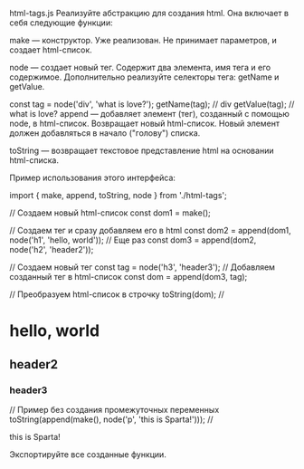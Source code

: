 html-tags.js
Реализуйте абстракцию для создания html. Она включает в себя следующие функции:

make — конструктор. Уже реализован. Не принимает параметров, и создает html-список.

node — создает новый тег. Содержит два элемента, имя тега и его содержимое. Дополнительно реализуйте селекторы тега: getName и getValue.

const tag = node('div', 'what is love?');
getName(tag); // div
getValue(tag); // what is love?
append — добавляет элемент (тег), созданный с помощью node, в html-список. Возвращает новый html-список. Новый элемент должен добавляться в начало ("голову") списка.

toString — возвращает текстовое представление html на основании html-списка.

Пример использования этого интерфейса:

import { make, append, toString, node } from './html-tags';

// Создаем новый html-список
const dom1 = make();

// Создаем тег и сразу добавляем его в html
const dom2 = append(dom1, node('h1', 'hello, world'));
// Еще раз
const dom3 = append(dom2, node('h2', 'header2'));

// Создаем новый тег
const tag = node('h3', 'header3');
// Добавляем созданный тег в html-список
const dom = append(dom3, tag);

// Преобразуем html-список в строчку
toString(dom);
// <h1>hello, world</h1><h2>header2</h2><h3>header3</h3>

// Пример без создания промежуточных переменных
toString(append(make(), node('p', 'this is Sparta!')));
// <p>this is Sparta!</p>
Экспортируйте все созданные функции.
